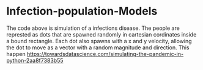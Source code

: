 # Infection-population-Models

The code above is simulation of a infections disease. The people are represted as dots that are spawned randomly in cartesian cordinates inside a bound rectangle. Each dot also spawns with a x and y velocity, allowing the dot to move as a vector with a random magnitude and direction. This happen
https://towardsdatascience.com/simulating-the-pandemic-in-python-2aa8f7383b55
